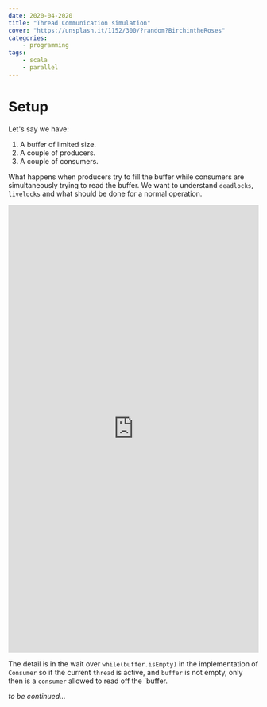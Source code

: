 ```yaml
---
date: 2020-04-2020
title: "Thread Communication simulation"
cover: "https://unsplash.it/1152/300/?random?BirchintheRoses"
categories:
    - programming
tags:
    - scala
    - parallel
---
```


# Setup
Let's say we have: 

1. A buffer of limited size.
2. A couple of producers.
3. A couple of consumers.

What happens when producers try to fill the buffer while consumers are simultaneously trying to read the buffer. We want to understand `deadlocks`, `livelocks` and what should be done for a normal operation.

<iframe height="900px" width="100%" src="https://repl.it/@amreshvenugopal/DemandingQuestionablePhp?lite=true" scrolling="no" frameborder="no" allowtransparency="true" allowfullscreen="true" sandbox="allow-forms allow-pointer-lock allow-popups allow-same-origin allow-scripts allow-modals"></iframe>

The detail is in the wait over `while(buffer.isEmpty)` in the implementation of `Consumer` so if the current `thread` is active, and `buffer` is not empty, only then is a `consumer` allowed to read off the `buffer.

*to be continued...*
